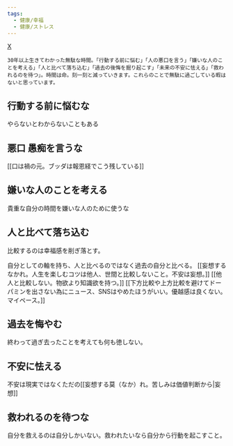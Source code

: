 ```yaml
---
tags:
  - 健康/幸福
  - 健康/ストレス
---
```

[X](https://twitter.com/Japanese_hare/status/1689568015539679232)
```
30年以上生きてわかった無駄な時間。「行動する前に悩む」「人の悪口を言う」「嫌いな人のことを考える」「人と比べて落ち込む」「過去の後悔を掘り起こす」「未来の不安に怯える」「救われるのを待つ」。時間は命。刻一刻と減っていきます。これらのことで無駄に過ごしている暇はないと思っています。
```
## 行動する前に悩むな
やらないとわからないこともある

## 悪口 愚痴を言うな
[[口は禍の元。ブッダは報恩経でこう残している]] 

## 嫌いな人のことを考える 
貴重な自分の時間を嫌いな人のために使うな

## 人と比べて落ち込む 
比較するのは幸福感を削ぎ落とす。

自分としての軸を持ち、人と比べるのではなく過去の自分と比べる。
[[妄想するなかれ。人生を楽しむコツは他人、世間と比較しないこと。不安は妄想。]] 
[[他人と比較しない。物欲より知識欲を持つ。]] 
[[下方比較や上方比較を避けてドーパミンを出さない為にニュース、SNSはやめたほうがいい。優越感は良くない。マイペース。]] 

## 過去を悔やむ
終わって過ぎ去ったことを考えても何も徳しない。

## 不安に怯える
不安は現実ではなくただの[[妄想する莫（なか）れ。苦しみは価値判断から|妄想]]

## 救われるのを待つな

自分を救えるのは自分しかいない。救われたいなら自分から行動を起こすこと。